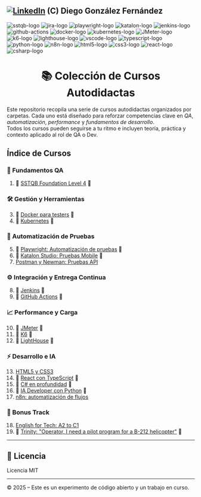 [![LinkedIn][linkedin-logo]][linkedin-link] (C) Diego González Fernández
---

![sstqb-logo]
![jira-logo]
![playwright-logo]
![katalon-logo]
![jenkins-logo]
![github-actions]
![docker-logo]
![kubernetes-logo]
![JMeter-logo]
![k6-logo]
![lighthouse-logo]
![vscode-logo]
![typescript-logo]
![python-logo]
![n8n-logo]
![html5-logo]
![css3-logo]
![react-logo]
![csharp-logo]

<h1 align="center">📚 Colección de Cursos Autodidactas</h1>

Este repositorio recopila una serie de cursos autodidactas organizados por carpetas. Cada uno está diseñado para reforzar competencias clave en *QA*, *automatización*, *performance* y *fundamentos de desarrollo*.  
Todos los cursos pueden seguirse a tu ritmo e incluyen teoría, práctica y contexto aplicado al rol de QA o Dev.

## Índice de Cursos

### 🧠 Fundamentos QA

1. 🚧 [SSTQB Foundation Level 4](./cursos/sstqb/readme.md) 🚧

### 🛠️ Gestión y Herramientas

3. 🚧 [Docker para testers](./cursos/docker/readme.md) 🚧
4. 🚧 [Kubernetes](./cursos/kubernetes/readme.md) 🚧

### 🧪 Automatización de Pruebas

5. 🚧 [Playwright: Automatización de pruebas](./cursos/playwright/readme.md) 🚧
6. 🚧 [Katalon Studio: Pruebas Mobile](./cursos/katalon/readme.md) 🚧
7. [Postman y Newman: Pruebas API](./cursos/Postman/readme.md)

### ⚙️ Integración y Entrega Continua

8. 🚧 [Jenkins](./cursos/jenkins/readme.md) 🚧
9. 🚧 [GitHub Actions](./cursos/github-actions/readme.md) 🚧

### 📈 Performance y Carga

10. 🚧 [JMeter](./cursos/jmeter/readme.md) 🚧
11. 🚧 [K6](./cursos/k6/readme.md) 🚧
12. 🚧 [LightHouse](./cursos/lighthouse/readme.md) 🚧

### ⚡ Desarrollo e IA

13. [HTML5 y CSS3](./cursos/html5/readme.md)
14. 🚧 [React con TypeScript](./cursos/react/readme.md) 🚧
15. 🚧 [C# en profundidad](./cursos/csharp/readme.md) 🚧
16. 🚧 [IA Developer con Python](./cursos/ia-python/readme.md) 🚧
17. [n8n: automatización de flujos](./cursos/n8n/readme.md)

### 🚁 Bonus Track

18. [English for Tech: A2 to C1](./cursos/resources/english/readme.md)
19. 🚧 [Trinity: "Operator, I need a pilot program for a B-212 helicopter"](./cursos/helicopter/readme.md) 🚧

---

## 📄 Licencia

Licencia MIT

---

© 2025 – Este es un experimento de código abierto y un trabajo en curso.

<!-- Certificaciones -->
[sstqb-logo]: https://img.shields.io/badge/SSTQB-005AA7?style=for-the-badge&logoColor=white

<!-- QA tools -->
[jira-logo]: https://img.shields.io/badge/jira-%230A0FFF.svg?style=for-the-badge&logo=jira&logoColor=white

<!-- CI Tool -->
[github-actions]: https://img.shields.io/badge/github%20actions-%232671E5.svg?style=for-the-badge&logo=githubactions&logoColor=white
[jenkins-logo]: https://img.shields.io/badge/Jenkins-D24939?style=for-the-badge&logo=jenkins&logoColor=white

<!-- Containers -->
[kubernetes-logo]: https://img.shields.io/badge/Kubernetes-326CE5?style=for-the-badge&logo=kubernetes&logoColor=white
[docker-logo]: https://img.shields.io/badge/Docker-2496ED?style=for-the-badge&logo=docker&logoColor=white

<!-- Programming Languages -->
[typescript-logo]: https://img.shields.io/badge/typescript-%23007ACC.svg?style=for-the-badge&logo=typescript&logoColor=white
[python-logo]: https://img.shields.io/badge/Python-black?logo=python&style=for-the-badge
[html5-logo]: https://img.shields.io/badge/HTML5-E34F26?style=for-the-badge&logo=html5&logoColor=white
[css3-logo]: https://img.shields.io/badge/CSS3-1572B6?style=for-the-badge&logo=css3&logoColor=white
[csharp-logo]: https://img.shields.io/badge/C%23-239120?style=for-the-badge&logo=c-sharp&logoColor=white

<!-- Testing Frameworks -->
[cypress-logo]: https://img.shields.io/badge/-cypress-%23E5E5E5?style=for-the-badge&logo=cypress&logoColor=058a5e
[playwright-logo]: https://img.shields.io/badge/playwright-black?style=for-the-badge
[katalon-logo]: https://img.shields.io/badge/Katalon%20Studio-0568A6?style=for-the-badge&logo=katalon&logoColor=white

<!-- Performance -->
[K6-logo]: https://img.shields.io/badge/k6-7D64FF?style=for-the-badge&logo=k6&logoColor=white
[JMeter-logo]: https://img.shields.io/badge/JMeter-D24939?style=for-the-badge&logo=apache-jmeter&logoColor=white
[axe-core-logo]: https://img.shields.io/badge/axe--core-darkgreen?style=for-the-badge&logo=axe&logoColor=white
[lighthouse-logo]: https://img.shields.io/badge/Lighthouse-orange?style=for-the-badge&logo=lighthouse&logoColor=white

<!-- Dev Tools -->
[vscode-logo]: https://img.shields.io/badge/Visual%20Studio%20Code-0078d7.svg?style=for-the-badge&logo=visual-studio-code&logoColor=white
[react-logo]: https://img.shields.io/badge/React-61DAFB?style=for-the-badge&logo=react&logoColor=black

<!-- IA -->
[n8n-logo]: https://img.shields.io/badge/n8n-EF6533?style=for-the-badge&logo=n8n&logoColor=white

<!-- Other -->
[linkedin-logo]: https://img.shields.io/badge/LinkedIn-blue?style=for-the-badge&logo=linkedin&logoColor=white
[linkedin-link]: https://www.linkedin.com/in/diego-gonzalez-fernandez/
